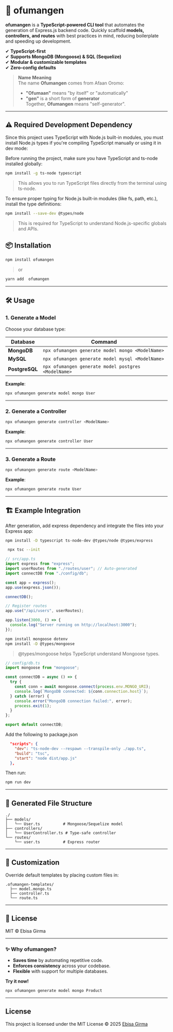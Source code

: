 # 🚀 ofumangen

**ofumangen** is a **TypeScript-powered CLI tool** that automates the generation of Express.js backend code. Quickly scaffold **models, controllers, and routes** with best practices in mind, reducing boilerplate and speeding up development.

✔ **TypeScript-first**  
✔ **Supports MongoDB (Mongoose) & SQL (Sequelize)**  
✔ **Modular & customizable templates**  
✔ **Zero-config defaults**

> **Name Meaning**  
> The name **Ofumangen** comes from Afaan Oromo:
>
> - **"Ofumaan"** means "by itself" or "automatically"
> - **"gen"** is a short form of **generator**  
>   Together, **Ofumangen** means "self-generator".

---

## ⚠️ **Required Development Dependency**

Since this project uses TypeScript with Node.js built-in modules, you must install Node.js types if you're compiling TypeScript manually or using it in dev mode:

Before running the project, make sure you have TypeScript and ts-node installed globally:

```bash
npm install -g ts-node typescript
```

> This allows you to run TypeScript files directly from the terminal using ts-node.

To ensure proper typing for Node.js built-in modules (like fs, path, etc.), install the type definitions:

```bash
npm install --save-dev @types/node
```

> This is required for TypeScript to understand Node.js-specific globals and APIs.

## 📦 Installation

```bash
npm install ofumangen
```

> or

```bash
yarn add  ofumangen
```

---

## 🛠 Usage

### **1. Generate a Model**

Choose your database type:

| Database       | Command                                             |
| -------------- | --------------------------------------------------- |
| **MongoDB**    | `npx ofumangen generate model mongo <ModelName>`    |
| **MySQL**      | `npx ofumangen generate model mysql <ModelName>`    |
| **PostgreSQL** | `npx ofumangen generate model postgres <ModelName>` |

**Example**:

```bash
npx ofumangen generate model mongo User
```

---

### **2. Generate a Controller**

```bash
npx ofumangen generate controller <ModelName>
```

**Example**:

```bash
npx ofumangen generate controller User
```

---

### **3. Generate a Route**

```bash
npx ofumangen generate route <ModelName>
```

**Example**:

```bash
npx ofumangen generate route User
```

---

## 🏗 Example Integration

After generation, add express dependency and integrate the files into your Express app:

```bash
npm install -D typescript ts-node-dev @types/node @types/express
```

```bash
 npx tsc --init
```

```ts
// src/app.ts
import express from "express";
import userRoutes from "./routes/user"; // Auto-generated
import connectDB from "./config/db";

const app = express();
app.use(express.json());

connectDB();

// Register routes
app.use("/api/users", userRoutes);

app.listen(3000, () => {
  console.log("Server running on http://localhost:3000");
});
```

```bash
npm install mongoose dotenv
npm install -D @types/mongoose
```

> @types/mongoose helps TypeScript understand Mongoose types.

```ts
// config/db.ts
import mongoose from "mongoose";

const connectDB = async () => {
  try {
    const conn = await mongoose.connect(process.env.MONGO_URI);
    console.log(`MongoDB connected: ${conn.connection.host}`);
  } catch (error) {
    console.error("MongoDB connection failed:", error);
    process.exit(1);
  }
};

export default connectDB;
```

Add the following to package.json

```json
  "scripts": {
    "dev": "ts-node-dev --respawn --transpile-only ./app.ts",
    "build": "tsc",
    "start": "node dist/app.js"
  },
```

Then run:

```bash
npm run dev
```

---

## 📂 Generated File Structure

```
./
├── models/
│   └── User.ts          # Mongoose/Sequelize model
├── controllers/
│   └── UserController.ts # Type-safe controller
└── routes/
    └── user.ts          # Express router
```

---

## 🔧 Customization

Override default templates by placing custom files in:

```
.ofumangen-templates/
  ├── model.mongo.ts
  ├── controller.ts
  └── route.ts
```

---

## 📜 License

MIT © Ebisa Girma

---

### ✨ **Why ofumangen?**

- **Saves time** by automating repetitive code.
- **Enforces consistency** across your codebase.
- **Flexible** with support for multiple databases.

**Try it now!**

```bash
npx ofumangen generate model mongo Product
```

---

## License

This project is licensed under the MIT License © 2025 [Ebisa Girma](https://github.com/EbisaGirma21)

